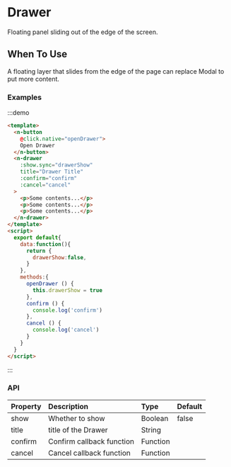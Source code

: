 # Drawer

Floating panel sliding out of the edge of the screen.

## When To Use

A floating layer that slides from the edge of the page can replace Modal to put more content.

### Examples
:::demo
```html
<template>
  <n-button 
    @click.native="openDrawer">
    Open Drawer
  </n-button>
  <n-drawer
    :show.sync="drawerShow"
    title="Drawer Title"
    :confirm="confirm"
    :cancel="cancel"
  >
    <p>Some contents...</p>
    <p>Some contents...</p>
    <p>Some contents...</p>
  </n-drawer>
</template>
<script>
  export default{
    data:function(){
      return {
        drawerShow:false,
      }
    },
    methods:{
      openDrawer () {
        this.drawerShow = true
      },
      confirm () {
        console.log('confirm')
      },
      cancel () {
        console.log('cancel')
      }
    }
  }
</script>

```
:::

### API

| Property | Description | Type | Default |
| :--- | :--- | :--- | :--- |
| show | Whether to show | Boolean | false |
| title | title of the Drawer| String |  |
| confirm    | Confirm callback function | Function     |  |
| cancel    | Cancel callback function | Function     |  |